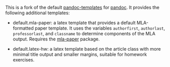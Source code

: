 This is a fork of the default
[pandoc-templates](http://github.com/jgm/pandoc-templates) for
[pandoc](http://github.com/jgm/pandoc).  It provides the following additional
templates:

-  default.mla-paper:  a latex template that provides a default MLA-formatted
   paper template.  It uses the variables `authorfirst`, `authorlast`,
   `professorlast`, and `classname` to determine components of the MLA output.
   Requires the
   [mla-paper](http://www.ctan.org/tex-archive/macros/latex/contrib/mla-paper)
   package.

-  default.latex-hw: a latex template based on the article class with more
   minimal title output and smaller margins, suitable for homework exercises.

